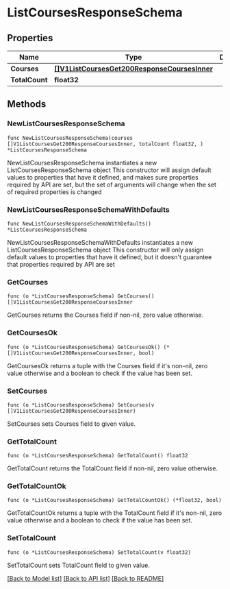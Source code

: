 # ListCoursesResponseSchema

## Properties

Name | Type | Description | Notes
------------ | ------------- | ------------- | -------------
**Courses** | [**[]V1ListCoursesGet200ResponseCoursesInner**](V1ListCoursesGet200ResponseCoursesInner.md) |  | 
**TotalCount** | **float32** |  | 

## Methods

### NewListCoursesResponseSchema

`func NewListCoursesResponseSchema(courses []V1ListCoursesGet200ResponseCoursesInner, totalCount float32, ) *ListCoursesResponseSchema`

NewListCoursesResponseSchema instantiates a new ListCoursesResponseSchema object
This constructor will assign default values to properties that have it defined,
and makes sure properties required by API are set, but the set of arguments
will change when the set of required properties is changed

### NewListCoursesResponseSchemaWithDefaults

`func NewListCoursesResponseSchemaWithDefaults() *ListCoursesResponseSchema`

NewListCoursesResponseSchemaWithDefaults instantiates a new ListCoursesResponseSchema object
This constructor will only assign default values to properties that have it defined,
but it doesn't guarantee that properties required by API are set

### GetCourses

`func (o *ListCoursesResponseSchema) GetCourses() []V1ListCoursesGet200ResponseCoursesInner`

GetCourses returns the Courses field if non-nil, zero value otherwise.

### GetCoursesOk

`func (o *ListCoursesResponseSchema) GetCoursesOk() (*[]V1ListCoursesGet200ResponseCoursesInner, bool)`

GetCoursesOk returns a tuple with the Courses field if it's non-nil, zero value otherwise
and a boolean to check if the value has been set.

### SetCourses

`func (o *ListCoursesResponseSchema) SetCourses(v []V1ListCoursesGet200ResponseCoursesInner)`

SetCourses sets Courses field to given value.


### GetTotalCount

`func (o *ListCoursesResponseSchema) GetTotalCount() float32`

GetTotalCount returns the TotalCount field if non-nil, zero value otherwise.

### GetTotalCountOk

`func (o *ListCoursesResponseSchema) GetTotalCountOk() (*float32, bool)`

GetTotalCountOk returns a tuple with the TotalCount field if it's non-nil, zero value otherwise
and a boolean to check if the value has been set.

### SetTotalCount

`func (o *ListCoursesResponseSchema) SetTotalCount(v float32)`

SetTotalCount sets TotalCount field to given value.



[[Back to Model list]](../README.md#documentation-for-models) [[Back to API list]](../README.md#documentation-for-api-endpoints) [[Back to README]](../README.md)


